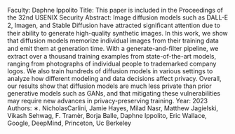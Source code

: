 Faculty: Daphne Ippolito
Title: This paper is included in the Proceedings of the 32nd USENIX Security
Abstract: Image diffusion models such as DALL-E 2, Imagen, and Stable Diffusion have attracted signiﬁcant attention due to their ability to generate high-quality synthetic images. In this work, we show that diffusion models memorize individual images from their training data and emit them at generation time. With a generate-and-ﬁlter pipeline, we extract over a thousand training examples from state-of-the-art models, ranging from photographs of individual people to trademarked company logos. We also train hundreds of diffusion models in various settings to analyze how different modeling and data decisions affect privacy. Overall, our results show that diffusion models are much less private than prior generative models such as GANs, and that mitigating these vulnerabilities may require new advances in privacy-preserving training.
Year: 2023
Authors: ∗. NicholasCarlini, Jamie Hayes, Milad Nasr, Matthew Jagielski, Vikash Sehwag, F. Tramèr, Borja Balle, Daphne Ippolito, Eric Wallace, Google, DeepMind, Princeton, Uc Berkeley
